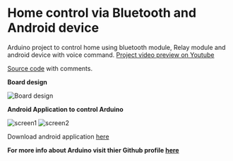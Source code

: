 # Home control via Bluetooth and Android device

Arduino project to control home using bluetooth module, Relay module and android device with voice command. 
[Project video preview on Youtube](https://youtu.be/nRzDjwa9lDk)

[Source code](https://github.com/bkrtoni/Home-control-via-Bluetooth-and-Android-device/blob/master/source.ino) with comments.

**Board design**

![Board design](https://i.imgur.com/yBin5Hx.jpg)

**Android Application to control Arduino** 

![screen1](https://i.imgur.com/QLtAC8E.jpg)
![screen2](https://i.imgur.com/xIdgpRv.jpg)

Download android application [here](https://drive.google.com/file/d/1Vts5syi8KNZM8gjPL_5IQuDFR6RZwvS_/view?usp=sharing)

**For more info about Arduino visit thier Github profile [here](https://github.com/arduino/Arduino)**
